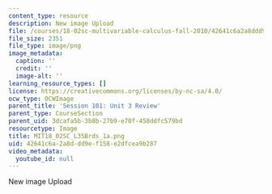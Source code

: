 ```yaml
---
content_type: resource
description: New image Upload
file: /courses/18-02sc-multivariable-calculus-fall-2010/42641c6a2a8ddd9ef158e2dfcea9b287_MIT18_02SC_L35Brds_1a.png
file_size: 2351
file_type: image/png
image_metadata:
  caption: ''
  credit: ''
  image-alt: ''
learning_resource_types: []
license: https://creativecommons.org/licenses/by-nc-sa/4.0/
ocw_type: OCWImage
parent_title: 'Session 101: Unit 3 Review'
parent_type: CourseSection
parent_uid: 3dcafa5b-3b8b-27b9-e70f-458ddfc579bd
resourcetype: Image
title: MIT18_02SC_L35Brds_1a.png
uid: 42641c6a-2a8d-dd9e-f158-e2dfcea9b287
video_metadata:
  youtube_id: null
---
```

New image Upload